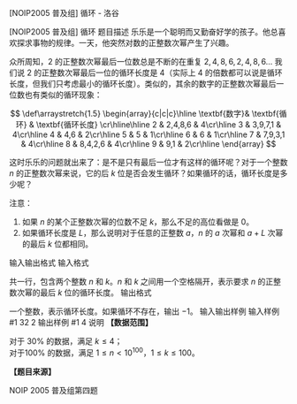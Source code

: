 



[NOIP2005 普及组] 循环 - 洛谷














[NOIP2005 普及组] 循环
题目描述
乐乐是一个聪明而又勤奋好学的孩子。他总喜欢探求事物的规律。一天，他突然对数的正整数次幂产生了兴趣。


众所周知，$2$ 的正整数次幂最后一位数总是不断的在重复 $2,4,8,6,2,4,8,6…$ 我们说 $2$ 的正整数次幂最后一位的循环长度是 $4$（实际上 $4$ 的倍数都可以说是循环长度，但我们只考虑最小的循环长度）。类似的，其余的数字的正整数次幂最后一位数也有类似的循环现象：

$$
\def\arraystretch{1.5}
\begin{array}{c|c|c}\hline
\textbf{数字}& \textbf{循环} & \textbf{循环长度} \cr\hline\hline
2 & 2,4,8,6 & 4\cr\hline
3 & 3,9,7,1 & 4\cr\hline
4 & 4,6 & 2\cr\hline
5 & 5 &  1\cr\hline
6 & 6 & 1\cr\hline
7 & 7,9,3,1 & 4\cr\hline
8 & 8,4,2,6 & 4\cr\hline
9 & 9,1 & 2\cr\hline
\end{array}
$$

这时乐乐的问题就出来了：是不是只有最后一位才有这样的循环呢？对于一个整数 $n$ 的正整数次幂来说，它的后 $k$ 位是否会发生循环？如果循环的话，循环长度是多少呢？

注意：

1. 如果 $n$ 的某个正整数次幂的位数不足 $k$，那么不足的高位看做是 $0$。
2. 如果循环长度是 $L$，那么说明对于任意的正整数 $a$，$n$ 的 $a$ 次幂和 $a+L$ 次幂的最后 $k$ 位都相同。

输入输出格式
输入格式

共一行，包含两个整数 $n$ 和 $k$。$n$ 和 $k$ 之间用一个空格隔开，表示要求 $n$ 的正整数次幂的最后 $k$ 位的循环长度。
输出格式

一个整数，表示循环长度。如果循环不存在，输出 $-1$。
输入输出样例
输入样例 #1
32 2
输出样例 #1
4
说明
**【数据范围】**

对于 $30 \%$ 的数据，满足 $k \le 4$；  
对于$100 \%$ 的数据，满足 $1 \le n < {10}^{100}$，$1 \le k \le 100$。

**【题目来源】**

NOIP 2005 普及组第四题






